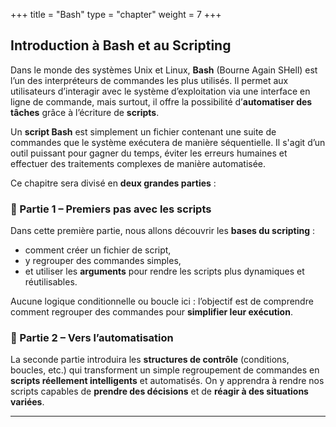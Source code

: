+++
title = "Bash"
type = "chapter"
weight = 7
+++

## Introduction à Bash et au Scripting

Dans le monde des systèmes Unix et Linux, **Bash** (Bourne Again SHell) est l’un des interpréteurs de commandes les plus utilisés. Il permet aux utilisateurs d’interagir avec le système d’exploitation via une interface en ligne de commande, mais surtout, il offre la possibilité d’**automatiser des tâches** grâce à l’écriture de **scripts**.

Un **script Bash** est simplement un fichier contenant une suite de commandes que le système exécutera de manière séquentielle. Il s'agit d’un outil puissant pour gagner du temps, éviter les erreurs humaines et effectuer des traitements complexes de manière automatisée.

Ce chapitre sera divisé en **deux grandes parties** :

### 🔹 Partie 1 – Premiers pas avec les scripts

Dans cette première partie, nous allons découvrir les **bases du scripting** :

* comment créer un fichier de script,
* y regrouper des commandes simples,
* et utiliser les **arguments** pour rendre les scripts plus dynamiques et réutilisables.

Aucune logique conditionnelle ou boucle ici : l’objectif est de comprendre comment regrouper des commandes pour **simplifier leur exécution**.

### 🔹 Partie 2 – Vers l’automatisation

La seconde partie introduira les **structures de contrôle** (conditions, boucles, etc.) qui transforment un simple regroupement de commandes en **scripts réellement intelligents** et automatisés.
On y apprendra à rendre nos scripts capables de **prendre des décisions** et de **réagir à des situations variées**.

---
